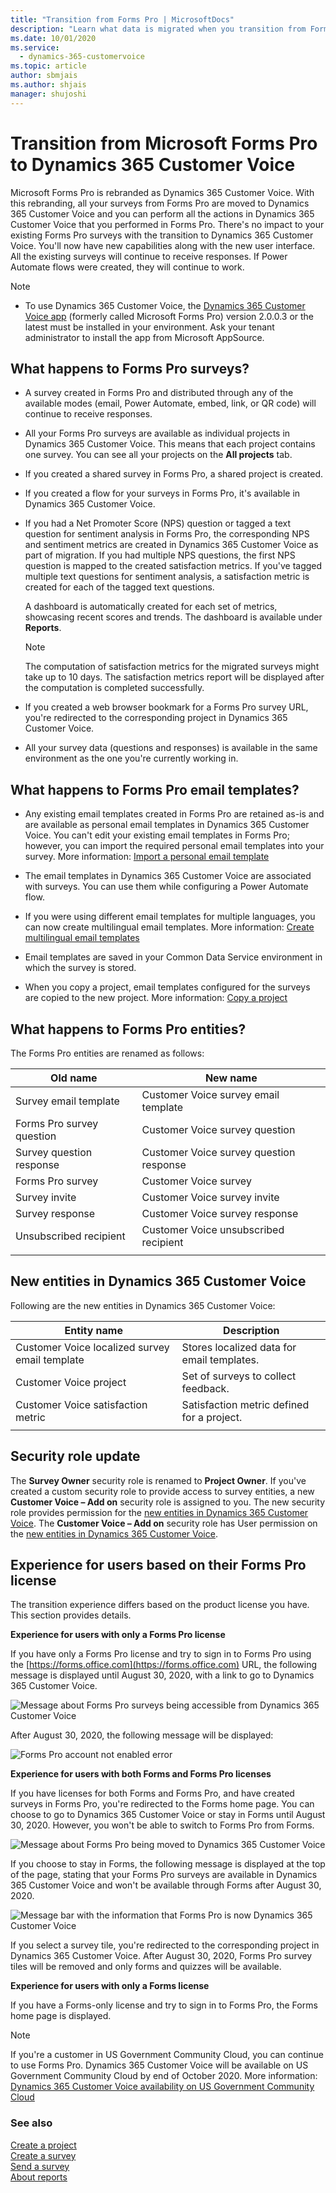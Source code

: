 ```yaml
---
title: "Transition from Forms Pro | MicrosoftDocs"
description: "Learn what data is migrated when you transition from Forms Pro to Dynamics 365 Customer Voice."
ms.date: 10/01/2020
ms.service: 
  - dynamics-365-customervoice
ms.topic: article
author: sbmjais
ms.author: shjais
manager: shujoshi
---
```


# Transition from Microsoft Forms Pro to Dynamics 365 Customer Voice

Microsoft Forms Pro is rebranded as Dynamics 365 Customer Voice. With this rebranding, all your surveys from Forms Pro are moved to Dynamics 365 Customer Voice and you can perform all the actions in Dynamics 365 Customer Voice that you performed in Forms Pro. There's no impact to your existing Forms Pro surveys with the transition to Dynamics 365 Customer Voice. You'll now have new capabilities along with the new user interface. All the existing surveys will continue to receive responses. If Power Automate flows were created, they will continue to work.

> [!NOTE]
> - To use Dynamics 365 Customer Voice, the [Dynamics 365 Customer Voice app](https://appsource.microsoft.com/product/dynamics-365/mscrm.shimla?tab=Overview) (formerly called Microsoft Forms Pro) version 2.0.0.3 or the latest must be installed in your environment. Ask your tenant administrator to install the app from Microsoft AppSource.

## What happens to Forms Pro surveys?

- A survey created in Forms Pro and distributed through any of the available modes (email, Power Automate, embed, link, or QR code) will continue to receive responses.

- All your Forms Pro surveys are available as individual projects in Dynamics 365 Customer Voice. This means that each project contains one survey. You can see all your projects on the **All projects** tab.

- If you created a shared survey in Forms Pro, a shared project is created.

- If you created a flow for your surveys in Forms Pro, it's available in Dynamics 365 Customer Voice.

- If you had a Net Promoter Score (NPS) question or tagged a text question for sentiment analysis in Forms Pro, the corresponding NPS and sentiment metrics are created in Dynamics 365 Customer Voice as part of migration. If you had multiple NPS questions, the first NPS question is mapped to the created satisfaction metrics. If you've tagged multiple text questions for sentiment analysis, a satisfaction metric is created for each of the tagged text questions.

  A dashboard is automatically created for each set of metrics, showcasing recent scores and trends. The dashboard is available under **Reports**.

  > [!NOTE]
  > The computation of satisfaction metrics for the migrated surveys might take up to 10 days. The satisfaction metrics report will be displayed after the computation is completed successfully.

- If you created a web browser bookmark for a Forms Pro survey URL, you're redirected to the corresponding project in Dynamics 365 Customer Voice.

- All your survey data (questions and responses) is available in the same environment as the one you're currently working in.

## What happens to Forms Pro email templates?

- Any existing email templates created in Forms Pro are retained as-is and are available as personal email templates in Dynamics 365 Customer Voice. You can't edit your existing email templates in Forms Pro; however, you can import the required personal email templates into your survey. More information: [Import a personal email template](send-survey-email.md#import-a-personal-email-template)

- The email templates in Dynamics 365 Customer Voice are associated with surveys. You can use them while configuring a Power Automate flow.

- If you were using different email templates for multiple languages, you can now create multilingual email templates. More information: [Create multilingual email templates](send-survey-email.md#create-multilingual-email-templates)

- Email templates are saved in your Common Data Service environment in which the survey is stored.

- When you copy a project, email templates configured for the surveys are copied to the new project. More information: [Copy a project](manage-projects.md#copy-a-project)

## What happens to Forms Pro entities?

The Forms Pro entities are renamed as follows:

|     Old name                      |     New name                                     |
|-----------------------------------|--------------------------------------------------|
|     Survey email template         |     Customer Voice survey email template       |
|     Forms Pro survey question     |     Customer Voice survey question             |
|     Survey question response    |     Customer Voice survey question response    |
|     Forms Pro survey              |     Customer Voice survey                     |
|     Survey invite                 |     Customer Voice survey invite               |
|     Survey response               |     Customer Voice survey response             |
|     Unsubscribed recipient        |     Customer Voice unsubscribed recipient      |
|||

## New entities in Dynamics 365 Customer Voice

Following are the new entities in Dynamics 365 Customer Voice:

|     Entity name                                         |     Description                                     |
|---------------------------------------------------------|-----------------------------------------------------|
|     Customer Voice localized survey email template    |     Stores localized data for email templates.    |
|     Customer Voice project                              |     Set of surveys to collect feedback.           |
|     Customer Voice satisfaction metric                |     Satisfaction metric defined for a project.    |
|||

## Security role update

The **Survey Owner** security role is renamed to **Project Owner**. If you've created a custom security role to provide access to survey entities, a new **Customer Voice – Add on** security role is assigned to you. The new security role provides permission for the [new entities in Dynamics 365 Customer Voice](#new-entities-in-dynamics-365-customer-voice). The **Customer Voice – Add on** security role has User permission on the [new entities in Dynamics 365 Customer Voice](#new-entities-in-dynamics-365-customer-voice).

## Experience for users based on their Forms Pro license

The transition experience differs based on the product license you have. This section provides details.

**Experience for users with only a Forms Pro license**

If you have only a Forms Pro license and try to sign in to Forms Pro using the [https://forms.office.com](https://forms.office.com) URL, the following message is displayed until August 30, 2020, with a link to go to Dynamics 365 Customer Voice.

![Message about Forms Pro surveys being accessible from Dynamics 365 Customer Voice](media/formsProErrorBefore.png "Message about Forms Pro surveys being accessible from Dynamics 365 Customer Voice") 

After August 30, 2020, the following message will be displayed:

![Forms Pro account not enabled error](media/formsProErrorAfter.png "Forms Pro account not enabled error") 

**Experience for users with both Forms and Forms Pro licenses**

If you have licenses for both Forms and Forms Pro, and have created surveys in Forms Pro, you're redirected to the Forms home page. You can choose to go to Dynamics 365 Customer Voice or stay in Forms until August 30, 2020. However, you won't be able to switch to Forms Pro from Forms.

![Message about Forms Pro being moved to Dynamics 365 Customer Voice](media/forms-pro-move-message.png "Message about Forms Pro being moved to Dynamics 365 Customer Voice") 

If you choose to stay in Forms, the following message is displayed at the top of the page, stating that your Forms Pro surveys are available in Dynamics 365 Customer Voice and won't be available through Forms after August 30, 2020.

![Message bar with the information that Forms Pro is now Dynamics 365 Customer Voice](media/forms-pro-move-message-bar.png "Message bar with the information that Forms Pro is now Dynamics 365 Customer Voice") 

If you select a survey tile, you're redirected to the corresponding project in Dynamics 365 Customer Voice. After August 30, 2020, Forms Pro survey tiles will be removed and only forms and quizzes will be available.

**Experience for users with only a Forms license**

If you have a Forms-only license and try to sign in to Forms Pro, the Forms home page is displayed.

> [!NOTE]
> If you're a customer in US Government Community Cloud, you can continue to use Forms Pro. Dynamics 365 Customer Voice will be available on US Government Community Cloud by end of October 2020. More information: [Dynamics 365 Customer Voice availability on US Government Community Cloud](about.md#dynamics-365-customer-voice-availability-on-us-government-community-cloud)

### See also

[Create a project](create-project.md)<br>
[Create a survey](create-survey.md)<br>
[Send a survey](send-survey.md)<br>
[About reports](about-reports.md)
